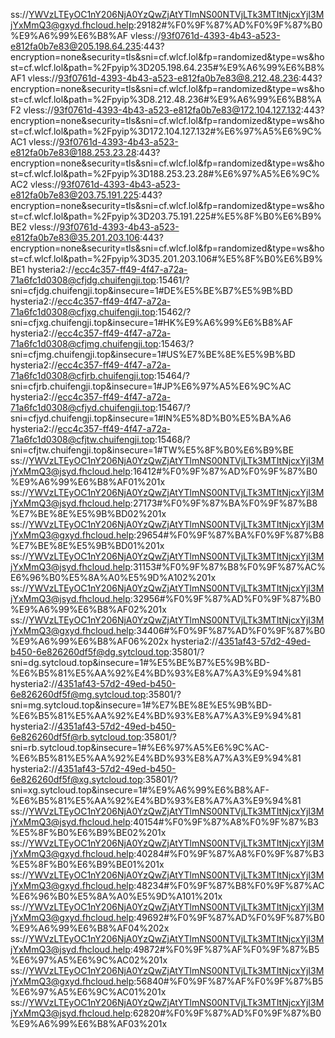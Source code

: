 ss://YWVzLTEyOC1nY206NjA0YzQwZjAtYTlmNS00NTVjLTk3MTItNjcxYjI3MjYxMmQ3@gxyd.fhcloud.help:29182#%F0%9F%87%AD%F0%9F%87%B0%E9%A6%99%E6%B8%AF
vless://93f0761d-4393-4b43-a523-e812fa0b7e83@205.198.64.235:443?encryption=none&security=tls&sni=cf.wlcf.lol&fp=randomized&type=ws&host=cf.wlcf.lol&path=%2Fpyip%3D205.198.64.235#%E9%A6%99%E6%B8%AF1
vless://93f0761d-4393-4b43-a523-e812fa0b7e83@8.212.48.236:443?encryption=none&security=tls&sni=cf.wlcf.lol&fp=randomized&type=ws&host=cf.wlcf.lol&path=%2Fpyip%3D8.212.48.236#%E9%A6%99%E6%B8%AF2
vless://93f0761d-4393-4b43-a523-e812fa0b7e83@172.104.127.132:443?encryption=none&security=tls&sni=cf.wlcf.lol&fp=randomized&type=ws&host=cf.wlcf.lol&path=%2Fpyip%3D172.104.127.132#%E6%97%A5%E6%9C%AC1
vless://93f0761d-4393-4b43-a523-e812fa0b7e83@188.253.23.28:443?encryption=none&security=tls&sni=cf.wlcf.lol&fp=randomized&type=ws&host=cf.wlcf.lol&path=%2Fpyip%3D188.253.23.28#%E6%97%A5%E6%9C%AC2
vless://93f0761d-4393-4b43-a523-e812fa0b7e83@203.75.191.225:443?encryption=none&security=tls&sni=cf.wlcf.lol&fp=randomized&type=ws&host=cf.wlcf.lol&path=%2Fpyip%3D203.75.191.225#%E5%8F%B0%E6%B9%BE2
vless://93f0761d-4393-4b43-a523-e812fa0b7e83@35.201.203.106:443?encryption=none&security=tls&sni=cf.wlcf.lol&fp=randomized&type=ws&host=cf.wlcf.lol&path=%2Fpyip%3D35.201.203.106#%E5%8F%B0%E6%B9%BE1
hysteria2://ecc4c357-ff49-4f47-a72a-71a6fc1d0308@cfjdg.chuifengji.top:15461/?sni=cfjdg.chuifengji.top&insecure=1#DE%E5%BE%B7%E5%9B%BD
hysteria2://ecc4c357-ff49-4f47-a72a-71a6fc1d0308@cfjxg.chuifengji.top:15462/?sni=cfjxg.chuifengji.top&insecure=1#HK%E9%A6%99%E6%B8%AF
hysteria2://ecc4c357-ff49-4f47-a72a-71a6fc1d0308@cfjmg.chuifengji.top:15463/?sni=cfjmg.chuifengji.top&insecure=1#US%E7%BE%8E%E5%9B%BD
hysteria2://ecc4c357-ff49-4f47-a72a-71a6fc1d0308@cfjrb.chuifengji.top:15464/?sni=cfjrb.chuifengji.top&insecure=1#JP%E6%97%A5%E6%9C%AC
hysteria2://ecc4c357-ff49-4f47-a72a-71a6fc1d0308@cfjyd.chuifengji.top:15467/?sni=cfjyd.chuifengji.top&insecure=1#IN%E5%8D%B0%E5%BA%A6
hysteria2://ecc4c357-ff49-4f47-a72a-71a6fc1d0308@cfjtw.chuifengji.top:15468/?sni=cfjtw.chuifengji.top&insecure=1#TW%E5%8F%B0%E6%B9%BE
ss://YWVzLTEyOC1nY206NjA0YzQwZjAtYTlmNS00NTVjLTk3MTItNjcxYjI3MjYxMmQ3@jsyd.fhcloud.help:16412#%F0%9F%87%AD%F0%9F%87%B0%E9%A6%99%E6%B8%AF01%201x
ss://YWVzLTEyOC1nY206NjA0YzQwZjAtYTlmNS00NTVjLTk3MTItNjcxYjI3MjYxMmQ3@jsyd.fhcloud.help:27173#%F0%9F%87%BA%F0%9F%87%B8%E7%BE%8E%E5%9B%BD02%201x
ss://YWVzLTEyOC1nY206NjA0YzQwZjAtYTlmNS00NTVjLTk3MTItNjcxYjI3MjYxMmQ3@gxyd.fhcloud.help:29654#%F0%9F%87%BA%F0%9F%87%B8%E7%BE%8E%E5%9B%BD01%201x
ss://YWVzLTEyOC1nY206NjA0YzQwZjAtYTlmNS00NTVjLTk3MTItNjcxYjI3MjYxMmQ3@jsyd.fhcloud.help:31153#%F0%9F%87%B8%F0%9F%87%AC%E6%96%B0%E5%8A%A0%E5%9D%A102%201x
ss://YWVzLTEyOC1nY206NjA0YzQwZjAtYTlmNS00NTVjLTk3MTItNjcxYjI3MjYxMmQ3@jsyd.fhcloud.help:32956#%F0%9F%87%AD%F0%9F%87%B0%E9%A6%99%E6%B8%AF02%201x
ss://YWVzLTEyOC1nY206NjA0YzQwZjAtYTlmNS00NTVjLTk3MTItNjcxYjI3MjYxMmQ3@gxyd.fhcloud.help:34406#%F0%9F%87%AD%F0%9F%87%B0%E9%A6%99%E6%B8%AF06%202x
hysteria2://4351af43-57d2-49ed-b450-6e826260df5f@dg.sytcloud.top:35801/?sni=dg.sytcloud.top&insecure=1#%E5%BE%B7%E5%9B%BD-%E6%B5%81%E5%AA%92%E4%BD%93%E8%A7%A3%E9%94%81
hysteria2://4351af43-57d2-49ed-b450-6e826260df5f@mg.sytcloud.top:35801/?sni=mg.sytcloud.top&insecure=1#%E7%BE%8E%E5%9B%BD-%E6%B5%81%E5%AA%92%E4%BD%93%E8%A7%A3%E9%94%81
hysteria2://4351af43-57d2-49ed-b450-6e826260df5f@rb.sytcloud.top:35801/?sni=rb.sytcloud.top&insecure=1#%E6%97%A5%E6%9C%AC-%E6%B5%81%E5%AA%92%E4%BD%93%E8%A7%A3%E9%94%81
hysteria2://4351af43-57d2-49ed-b450-6e826260df5f@xg.sytcloud.top:35801/?sni=xg.sytcloud.top&insecure=1#%E9%A6%99%E6%B8%AF-%E6%B5%81%E5%AA%92%E4%BD%93%E8%A7%A3%E9%94%81
ss://YWVzLTEyOC1nY206NjA0YzQwZjAtYTlmNS00NTVjLTk3MTItNjcxYjI3MjYxMmQ3@jsyd.fhcloud.help:40154#%F0%9F%87%A8%F0%9F%87%B3%E5%8F%B0%E6%B9%BE02%201x
ss://YWVzLTEyOC1nY206NjA0YzQwZjAtYTlmNS00NTVjLTk3MTItNjcxYjI3MjYxMmQ3@gxyd.fhcloud.help:40284#%F0%9F%87%A8%F0%9F%87%B3%E5%8F%B0%E6%B9%BE01%201x
ss://YWVzLTEyOC1nY206NjA0YzQwZjAtYTlmNS00NTVjLTk3MTItNjcxYjI3MjYxMmQ3@gxyd.fhcloud.help:48234#%F0%9F%87%B8%F0%9F%87%AC%E6%96%B0%E5%8A%A0%E5%9D%A101%201x
ss://YWVzLTEyOC1nY206NjA0YzQwZjAtYTlmNS00NTVjLTk3MTItNjcxYjI3MjYxMmQ3@gxyd.fhcloud.help:49692#%F0%9F%87%AD%F0%9F%87%B0%E9%A6%99%E6%B8%AF04%202x
ss://YWVzLTEyOC1nY206NjA0YzQwZjAtYTlmNS00NTVjLTk3MTItNjcxYjI3MjYxMmQ3@jsyd.fhcloud.help:49872#%F0%9F%87%AF%F0%9F%87%B5%E6%97%A5%E6%9C%AC02%201x
ss://YWVzLTEyOC1nY206NjA0YzQwZjAtYTlmNS00NTVjLTk3MTItNjcxYjI3MjYxMmQ3@gxyd.fhcloud.help:56840#%F0%9F%87%AF%F0%9F%87%B5%E6%97%A5%E6%9C%AC01%201x
ss://YWVzLTEyOC1nY206NjA0YzQwZjAtYTlmNS00NTVjLTk3MTItNjcxYjI3MjYxMmQ3@jsyd.fhcloud.help:62820#%F0%9F%87%AD%F0%9F%87%B0%E9%A6%99%E6%B8%AF03%201x
